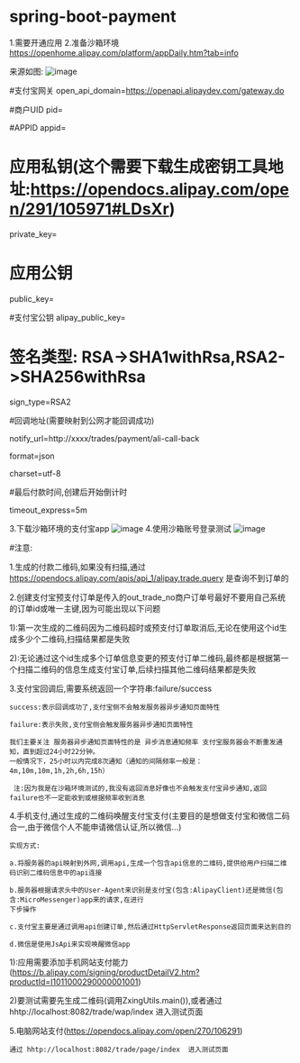 # spring-boot-payment

1.需要开通应用
2.准备沙箱环境
https://openhome.alipay.com/platform/appDaily.htm?tab=info

来源如图: ![image](https://github.com/a736875071/spring-boot-payment/blob/master/src/main/resources/img/%E5%9F%BA%E7%A1%80%E7%8E%AF%E5%A2%83%E9%85%8D%E7%BD%AE%E6%9D%A5%E6%BA%90.png)

#支付宝网关
open_api_domain=https://openapi.alipaydev.com/gateway.do

#商户UID
pid=

#APPID
appid=

# 应用私钥(这个需要下载生成密钥工具地址:https://opendocs.alipay.com/open/291/105971#LDsXr)
private_key=

# 应用公钥
public_key=

#支付宝公钥
alipay_public_key=

# 签名类型: RSA->SHA1withRsa,RSA2->SHA256withRsa
sign_type=RSA2

#回调地址(需要映射到公网才能回调成功)

notify_url=http://xxxx/trades/payment/ali-call-back

format=json

charset=utf-8

#最后付款时间,创建后开始倒计时

timeout_express=5m

3.下载沙箱环境的支付宝app
![image](https://github.com/a736875071/spring-boot-payment/blob/master/src/main/resources/img/%E6%B2%99%E6%BC%8F%E7%8E%AF%E5%A2%83app.jpg)
4.使用沙箱账号登录测试
![image](https://github.com/a736875071/spring-boot-payment/blob/master/src/main/resources/img/%E6%B2%99%E6%BC%8F%E7%8E%AF%E5%A2%83%E8%B4%A6%E5%8F%B7.jpg)

#注意:

1.生成的付款二维码,如果没有扫描,通过
https://opendocs.alipay.com/apis/api_1/alipay.trade.query
是查询不到订单的

2.创建支付宝预支付订单是传入的out_trade_no商户订单号最好不要用自己系统的订单id或唯一主键,因为可能出现以下问题

 1):第一次生成的二维码因为二维码超时或预支付订单取消后,无论在使用这个id生成多少个二维码,扫描结果都是失败
 
 2):无论通过这个id生成多个订单信息变更的预支付订单二维码,最终都是根据第一个扫描二维码的信息生成支付宝订单,后续扫描其他二维码结果都是失败     
 
3.支付宝回调后,需要系统返回一个字符串:failure/success

    success:表示回调成功了,支付宝侧不会触发服务器异步通知页面特性 
    
    failure:表示失败,支付宝侧会触发服务器异步通知页面特性 
    
    我们主要关注 服务器异步通知页面特性的是 异步消息通知频率 支付宝服务器会不断重发通知，直到超过24小时22分钟。
    一般情况下，25小时以内完成8次通知（通知的间隔频率一般是：4m,10m,10m,1h,2h,6h,15h）
    
     注:因为我是在沙箱环境测试的,我没有返回消息好像也不会触发支付宝异步通知,返回failure也不一定能收到或根据频率收到消息
                  
4.手机支付,通过生成的二维码唤醒支付宝支付(主要目的是想做支付宝和微信二码合一,由于微信个人不能申请微信认证,所以微信...)

    实现方式:
    
    a.将服务器的api映射到外网,调用api,生成一个包含api信息的二维码,提供给用户扫描二维码识别二维码信息中的api连接
    
    b.服务器根据请求头中的User-Agent来识别是支付宝(包含:AlipayClient)还是微信(包含:MicroMessenger)app来的请求,在进行
    下步操作
    
    c.支付宝主要是通过调用api创建订单,然后通过HttpServletResponse返回页面来达到目的
    
    d.微信是使用JsApi来实现唤醒微信app

 1):应用需要添加手机网站支付能力(https://b.alipay.com/signing/productDetailV2.htm?productId=I1011000290000001001)
 
 2)要测试需要先生成二维码(调用ZxingUtils.main()),或者通过 hhtp://localhost:8082/trade/wap/index  进入测试页面
 
 5.电脑网站支付(https://opendocs.alipay.com/open/270/106291)
    
    通过 hhtp://localhost:8082/trade/page/index  进入测试页面
 
 
 
 
